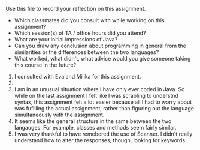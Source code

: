 Use this file to record your reflection on this assignment.

- Which classmates did you consult with while working on this assignment?
- Which session(s) of TA / office hours did you attend?
- What are your initial impressions of Java? 
- Can you draw any conclusion about programming in general from the similarities or the differences between the two languages? 
- What worked, what didn't, what advice would you give someone taking this course in the future?


1. I consulted with Eva and Milika for this assignment. 
2. 
3. I am in an unusual situation where I have only ever coded in Java. So while on the last assignment I felt like I was scrabling to understnd syntax, this  assignment felt a lot easier because all I had to worry about was fufilling the actual assignment, rather than figuring out the language simultaneously with the assignment.
4. It seems like the general structure in the same between the two langauges. For example, classes and methods seem fairly similar.
5. I was very thankful to have remebered the use of Scanner. I didn't really understand how to alter the responses, though, looking for keywords.